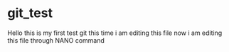 # git_test
Hello this is my first test git
this time i am editing this file
now i am editing this file through NANO command
